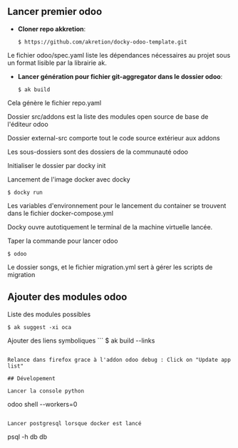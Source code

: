 ## Lancer premier odoo

* **Cloner repo akkretion**:

  ```
  $ https://github.com/akretion/docky-odoo-template.git
  ```

Le fichier odoo/spec.yaml liste les dépendances nécessaires au projet sous un format lisible par la librairie ak.

* **Lancer génération pour fichier git-aggregator dans le dossier odoo**:

  ```
  $ ak build
  ```

Cela génère le fichier repo.yaml

Dossier src/addons est la liste des modules open source de base de l'éditeur odoo

Dossier external-src comporte tout le code source extérieur aux addons

Les sous-dossiers sont des dossiers de la communauté odoo

Initialiser le dossier par docky init

Lancement de l'image docker avec docky

  ```
  $ docky run
  ```
Les variables d'environnement pour le lancement du container se trouvent dans le fichier docker-compose.yml

Docky ouvre autotiquement le terminal de la machine virtuelle lancée.

Taper la commande pour lancer odoo

  ```
  $ odoo
  ```

Le dossier songs, et le fichier migration.yml sert à gérer les scripts de migration

## Ajouter des modules odoo

Liste des modules possibles
  ```
  $ ak suggest -xi oca
  ```

Ajouter des liens symboliques
    ```
  $ ak build --links
  ```

Relance dans firefox grace à l'addon odoo debug : Click on "Update app list"

## Dévelopement

Lancer la console python

```
odoo shell --workers=0
```

Lancer postgresql lorsque docker est lancé

```
psql -h db db
```
